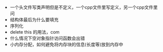 - 一个头文件写类声明但是不定义，一个cpp文件里写定义，另一个cpp文件里问
- 结构体最后为什么要填充
- 序列化
- delete this 的用法，com
- 什么情况下空对象指针访问函数会出错
- 小内存分配，如何避免将内存块的信息(长度等)放到内存中
